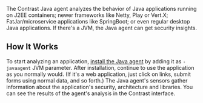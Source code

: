 <!--
title: "Java Agent Overview"
description: "Overview of the Java Agent"
tags: "installation Java agent overview introduction"
-->

The Contrast Java agent analyzes the behavior of Java applications running on J2EE containers; newer frameworks like Netty, Play or Vert.X; FatJar/microservice applications like SpringBoot; or even regular desktop Java applications. If there's a JVM, the Java agent can get security insights.

## How It Works

To start analyzing an application, [install the Java agent](installation-java.html#java-standard) by adding it as `-javaagent` JVM parameter. After installation, continue to use the application as you normally would. (If it's a web application, just click on links, submit forms using normal data, and so forth.) The Java agent's sensors gather information about the application's security, architecture and libraries. You can see the results of the agent's analysis in the Contrast interface.
